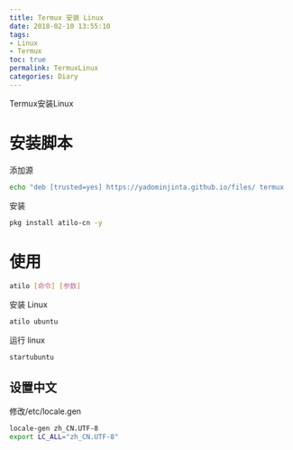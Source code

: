 ```yaml
---
title: Termux 安装 Linux
date: 2018-02-10 13:55:10
tags:
- Linux
- Termux
toc: true
permalink: TermuxLinux
categories: Diary
---
```

Termux安装Linux
<!-- more -->

# 安装脚本
添加源
```bash
echo "deb [trusted=yes] https://yadominjinta.github.io/files/ termux    extras" >> $PREFIX/etc/apt/sources.list
```

安装
```bash
pkg install atilo-cn -y
```

# 使用
```bash    
atilo [命令] [参数]
```

安装 Linux
```bash
atilo ubuntu
```

运行 linux
```bash
startubuntu
```

## 设置中文
修改/etc/locale.gen
```bash
locale-gen zh_CN.UTF-8
export LC_ALL="zh_CN.UTF-8"
```
